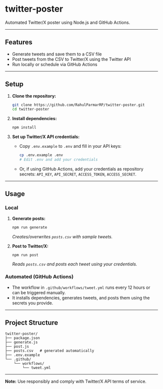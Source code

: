 # twitter-poster

Automated Twitter/X poster using Node.js and GitHub Actions.

---

## Features

- Generate tweets and save them to a CSV file
- Post tweets from the CSV to Twitter/X using the Twitter API
- Run locally or schedule via GitHub Actions

---

## Setup

1. **Clone the repository:**

    ```sh
    git clone https://github.com/RahulParmarRP/twitter-poster.git
    cd twitter-poster
    ```

2. **Install dependencies:**

    ```sh
    npm install
    ```

3. **Set up Twitter/X API credentials:**

    - Copy `.env.example` to `.env` and fill in your API keys:

      ```sh
      cp .env.example .env
      # Edit .env and add your credentials
      ```

    - Or, if using GitHub Actions, add your credentials as repository secrets: `API_KEY`, `API_SECRET`, `ACCESS_TOKEN`, `ACCESS_SECRET`.

---

## Usage

### Local

1. **Generate posts:**

    ```sh
    npm run generate
    ```

    _Creates/overwrites `posts.csv` with sample tweets._

2. **Post to Twitter/X:**

    ```sh
    npm run post
    ```

    _Reads `posts.csv` and posts each tweet using your credentials._

### Automated (GitHub Actions)

- The workflow in `.github/workflows/tweet.yml` runs every 12 hours or can be triggered manually.
- It installs dependencies, generates tweets, and posts them using the secrets you provide.

---

## Project Structure

```text
twitter-poster/
├── package.json
├── generate.js
├── post.js
├── posts.csv   # generated automatically
├── .env.example
└── .github/
    └── workflows/
        └── tweet.yml
```

---

**Note:** Use responsibly and comply with Twitter/X API terms of service.
